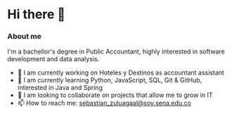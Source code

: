 # Hi there 👋

### About me

I'm a bachellor's degree in Public Accountant, highly interested in software development and data analysis.

- 💼 I am currently working on Hoteles y Destinos as accountant assistant
- 🌱 I am currently learning Python, JavaScript, SQL, Git & GitHub, interested in Java and Spring
- 👯 I am looking to collaborate on projects that allow me to grow in IT
- 📫 How to reach me: sebastian_zuluagaal@soy.sena.edu.co


